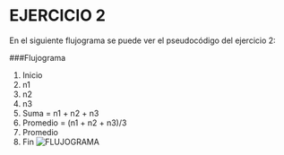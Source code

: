 # EJERCICIO 2
En el siguiente flujograma se puede ver el pseudocódigo  del ejercicio 2:
  
###Flujograma
1. Inicio
2. n1
3. n2
4. n3
5. Suma = n1 + n2 + n3
6. Promedio = (n1 + n2 + n3)/3
7. Promedio
8. Fin
![FLUJOGRAMA](http://4.1m.yt/atGx-xC.jpg "Flujograma")
